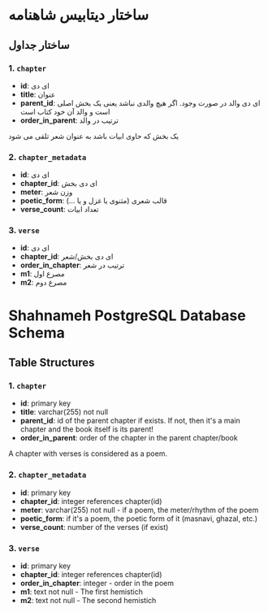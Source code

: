 # ساختار دیتابیس شاهنامه

## ساختار جداول

### 1. `chapter`

- **id**: ای دی
- **title**: عنوان
- **parent_id**: ای دی والد در صورت وجود. اگر هیچ والدی نباشد یعنی یک بخش اصلی است و والد آن خود کتاب است
- **order_in_parent**: ترتیب در والد

یک بخش که حاوی ابیات باشد به عنوان شعر تلقی می شود

### 2. `chapter_metadata`

- **id**: ای دی
- **chapter_id**: ای دی بخش
- **meter**: وزن شعر
- **poetic_form**: قالب شعری (مثنوی یا غزل و یا ...)
- **verse_count**: تعداد ابیات

### 3. `verse`

- **id**: ای دی
- **chapter_id**: ای دی بخش/شعر
- **order_in_chapter**: ترتیب در شعر
- **m1**: مصرع اول
- **m2**: مصرع دوم

# Shahnameh PostgreSQL Database Schema

## Table Structures

### 1. `chapter`

- **id**: primary key
- **title**: varchar(255) not null
- **parent_id**: id of the parent chapter if exists. If not, then it's a main chapter and the book itself is its parent!
- **order_in_parent**: order of the chapter in the parent chapter/book

A chapter with verses is considered as a poem.

### 2. `chapter_metadata`

- **id**: primary key
- **chapter_id**: integer references chapter(id)
- **meter**: varchar(255) not null - if a poem, the meter/rhythm of the poem
- **poetic_form**: if it's a poem, the poetic form of it (masnavi, ghazal, etc.)
- **verse_count**: number of the verses (if exist)

### 3. `verse`

- **id**: primary key
- **chapter_id**: integer references chapter(id)
- **order_in_chapter**: integer - order in the poem
- **m1**: text not null - The first hemistich
- **m2**: text not null - The second hemistich
